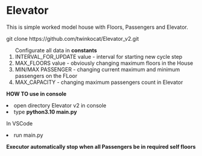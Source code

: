 # Elevator

<p>This is simple worked model house with Floors, Passengers and Elevator.</p>

<p>git clone https://github.com/twinkocat/Elevator_v2.git</p>



<ol>Configurate all data in <strong>constants</strong>
    <li>INTERVAL_FOR_UPDATE value - interval for starting new cycle step</li>
    <li>MAX_FLOORS value - obviously changing maximum floors in the House</li>
    <li>MIN/MAX PASSENGER - changing current maximum and minimum passengers on the FLoor</li>    
    <li>MAX_CAPACITY - changing maximum passengers count in Elevator</li>
</ol>

<p><strong>HOW TO use in console</strong></p>
<li>open directory Elevator v2 in console</li>
<li>type <strong>python3.10 main.py</strong></li>

<p>In VSCode</p>
<li>run main.py</li>





<p><strong>Executor automatically stop when all Passengers be in required self floors</strong></p>

